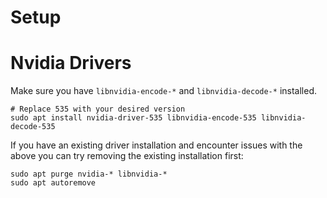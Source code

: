 # Setup

# Nvidia Drivers

Make sure you have `libnvidia-encode-*` and `libnvidia-decode-*` installed.

```
# Replace 535 with your desired version
sudo apt install nvidia-driver-535 libnvidia-encode-535 libnvidia-decode-535
```

If you have an existing driver installation and encounter issues with the above you can try removing the existing installation first:

```
sudo apt purge nvidia-* libnvidia-*
sudo apt autoremove
```
